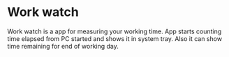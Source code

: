 # Work watch
Work watch is a app for measuring your working time.
App starts counting time elapsed from PC started and shows it in system tray.
Also it can show time remaining for end of working day.